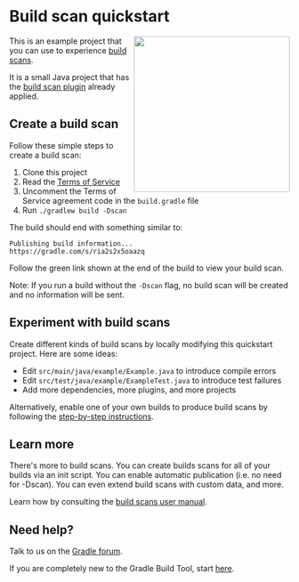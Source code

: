 # Build scan quickstart

<img src="http://bit.ly/28Pn68D" align="right" width="280" />

This is an example project that you can use to experience [build scans][gradle.com].

It is a small Java project that has the [build scan plugin][plugin] already applied.

## Create a build scan

Follow these simple steps to create a build scan:

1. Clone this project
2. Read the [Terms of Service][terms-of-service]
3. Uncomment the Terms of Service agreement code in the `build.gradle` file
4. Run `./gradlew build -Dscan`

The build should end with something similar to:

    Publishing build information...
    https://gradle.com/s/ria2s2x5oaazq
    
Follow the green link shown at the end of the build to view your build scan.

Note: If you run a build without the `-Dscan` flag, no build scan will be created and 
no information will be sent.

## Experiment with build scans

Create different kinds of build scans by locally modifying this quickstart project. Here are some ideas:

- Edit `src/main/java/example/Example.java` to introduce compile errors
- Edit `src/test/java/example/ExampleTest.java` to introduce test failures
- Add more dependencies, more plugins, and more projects 

Alternatively, enable one of your own builds to produce build scans by following the [step-by-step instructions][instructions].
 
## Learn more

There's more to build scans. You can create builds scans for all of your builds via an init script.
You can enable automatic publication (i.e. no need for -Dscan).
You can even extend build scans with custom data, and more.

Learn how by consulting the [build scans user manual][manual].
    
## Need help?

Talk to us on the [Gradle forum][gradle-forum].

If you are completely new to the Gradle Build Tool, start [here][gradle-download].

[gradle-download]: https://gradle.org/gradle-download
[plugin]: https://scans.gradle.com/plugin
[gradle.com]: https://www.gradle.com
[terms-of-service]: https://scans.gradle.com/terms-of-service
[instructions]: https://scans.gradle.com/get-started
[gradle-forum]: https://discuss.gradle.org/c/help-discuss/cloud-services
[manual]: https://docs.gradle.com/scans/